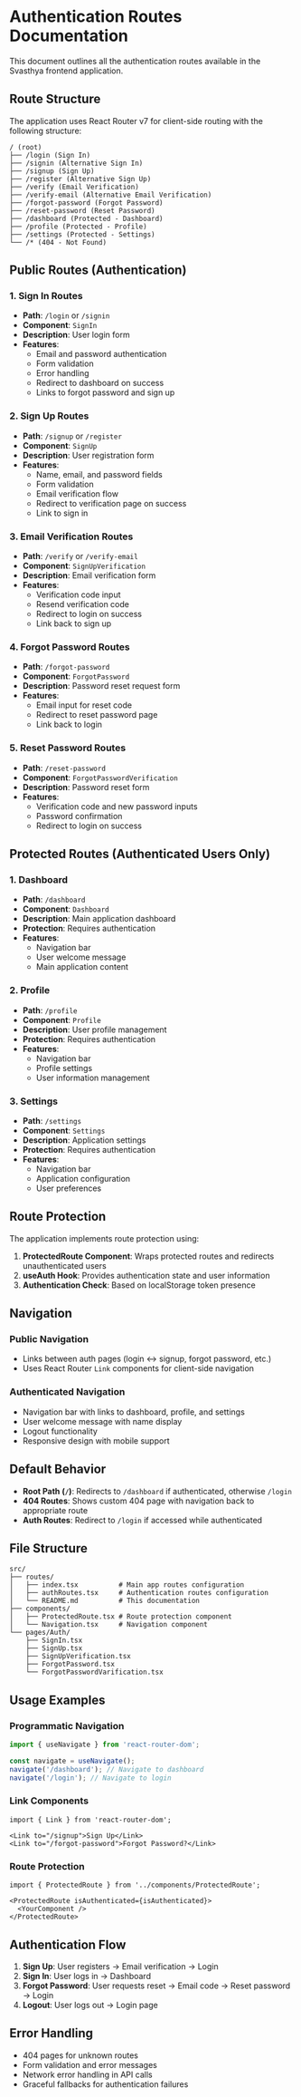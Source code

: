 # Authentication Routes Documentation

This document outlines all the authentication routes available in the Svasthya frontend application.

## Route Structure

The application uses React Router v7 for client-side routing with the following structure:

```
/ (root)
├── /login (Sign In)
├── /signin (Alternative Sign In)
├── /signup (Sign Up)
├── /register (Alternative Sign Up)
├── /verify (Email Verification)
├── /verify-email (Alternative Email Verification)
├── /forgot-password (Forgot Password)
├── /reset-password (Reset Password)
├── /dashboard (Protected - Dashboard)
├── /profile (Protected - Profile)
├── /settings (Protected - Settings)
└── /* (404 - Not Found)
```

## Public Routes (Authentication)

### 1. Sign In Routes
- **Path**: `/login` or `/signin`
- **Component**: `SignIn`
- **Description**: User login form
- **Features**:
  - Email and password authentication
  - Form validation
  - Error handling
  - Redirect to dashboard on success
  - Links to forgot password and sign up

### 2. Sign Up Routes
- **Path**: `/signup` or `/register`
- **Component**: `SignUp`
- **Description**: User registration form
- **Features**:
  - Name, email, and password fields
  - Form validation
  - Email verification flow
  - Redirect to verification page on success
  - Link to sign in

### 3. Email Verification Routes
- **Path**: `/verify` or `/verify-email`
- **Component**: `SignUpVerification`
- **Description**: Email verification form
- **Features**:
  - Verification code input
  - Resend verification code
  - Redirect to login on success
  - Link back to sign up

### 4. Forgot Password Routes
- **Path**: `/forgot-password`
- **Component**: `ForgotPassword`
- **Description**: Password reset request form
- **Features**:
  - Email input for reset code
  - Redirect to reset password page
  - Link back to login

### 5. Reset Password Routes
- **Path**: `/reset-password`
- **Component**: `ForgotPasswordVerification`
- **Description**: Password reset form
- **Features**:
  - Verification code and new password inputs
  - Password confirmation
  - Redirect to login on success

## Protected Routes (Authenticated Users Only)

### 1. Dashboard
- **Path**: `/dashboard`
- **Component**: `Dashboard`
- **Description**: Main application dashboard
- **Protection**: Requires authentication
- **Features**:
  - Navigation bar
  - User welcome message
  - Main application content

### 2. Profile
- **Path**: `/profile`
- **Component**: `Profile`
- **Description**: User profile management
- **Protection**: Requires authentication
- **Features**:
  - Navigation bar
  - Profile settings
  - User information management

### 3. Settings
- **Path**: `/settings`
- **Component**: `Settings`
- **Description**: Application settings
- **Protection**: Requires authentication
- **Features**:
  - Navigation bar
  - Application configuration
  - User preferences

## Route Protection

The application implements route protection using:

1. **ProtectedRoute Component**: Wraps protected routes and redirects unauthenticated users
2. **useAuth Hook**: Provides authentication state and user information
3. **Authentication Check**: Based on localStorage token presence

## Navigation

### Public Navigation
- Links between auth pages (login ↔ signup, forgot password, etc.)
- Uses React Router `Link` components for client-side navigation

### Authenticated Navigation
- Navigation bar with links to dashboard, profile, and settings
- User welcome message with name display
- Logout functionality
- Responsive design with mobile support

## Default Behavior

- **Root Path (`/`)**: Redirects to `/dashboard` if authenticated, otherwise `/login`
- **404 Routes**: Shows custom 404 page with navigation back to appropriate route
- **Auth Routes**: Redirect to `/login` if accessed while authenticated

## File Structure

```
src/
├── routes/
│   ├── index.tsx          # Main app routes configuration
│   ├── authRoutes.tsx     # Authentication routes configuration
│   └── README.md          # This documentation
├── components/
│   ├── ProtectedRoute.tsx # Route protection component
│   └── Navigation.tsx     # Navigation component
└── pages/Auth/
    ├── SignIn.tsx
    ├── SignUp.tsx
    ├── SignUpVerification.tsx
    ├── ForgotPassword.tsx
    └── ForgotPasswordVarification.tsx
```

## Usage Examples

### Programmatic Navigation
```typescript
import { useNavigate } from 'react-router-dom';

const navigate = useNavigate();
navigate('/dashboard'); // Navigate to dashboard
navigate('/login'); // Navigate to login
```

### Link Components
```tsx
import { Link } from 'react-router-dom';

<Link to="/signup">Sign Up</Link>
<Link to="/forgot-password">Forgot Password?</Link>
```

### Route Protection
```tsx
import { ProtectedRoute } from '../components/ProtectedRoute';

<ProtectedRoute isAuthenticated={isAuthenticated}>
  <YourComponent />
</ProtectedRoute>
```

## Authentication Flow

1. **Sign Up**: User registers → Email verification → Login
2. **Sign In**: User logs in → Dashboard
3. **Forgot Password**: User requests reset → Email code → Reset password → Login
4. **Logout**: User logs out → Login page

## Error Handling

- 404 pages for unknown routes
- Form validation and error messages
- Network error handling in API calls
- Graceful fallbacks for authentication failures
